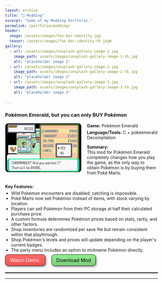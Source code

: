 ```yaml
---
layout: archive
title: "🔧 Modding"
excerpt: "Some of my Modding Portfolio."
permalink: /portfolio/modding/
header:
  image: /assets/images/foo-bar-identity.jpg
  teaser: /assets/images/foo-bar-identity-th.jpgW
gallery:
  - url: /assets/images/unsplash-gallery-image-1.jpg
    image_path: assets/images/unsplash-gallery-image-1-th.jpg
    alt: "placeholder image 1"
  - url: /assets/images/unsplash-gallery-image-2.jpg
    image_path: assets/images/unsplash-gallery-image-2-th.jpg
    alt: "placeholder image 2"
  - url: /assets/images/unsplash-gallery-image-3.jpg
    image_path: assets/images/unsplash-gallery-image-3-th.jpg
    alt: "placeholder image 3"

---
```


### <i class="fa fa-wrench"></i> Pokémon Emerald, but you can only BUY Pokémon

<!-- Section 1: Image and Basic Info -->
<div style="display: flex; margin-bottom: 10px; align-items: flex-start;">
  <!-- Mod Image -->
  <div style="width: 250px; height: 160px; flex-shrink: 0; margin-right: 20px;">
    <img src="/images/mods/comprarpokemon.png" alt="Pokémon Emerald Buy Mod Shop Interface" style="border-radius: 10px; width: 100%; height: 100%; object-fit: cover; border: 1px solid #ccc;">
  </div>

  <!-- Mod Details (Short Summary) -->
  <div style="flex-grow: 1;">
    <p style="margin-top: 0; margin-bottom: 5px;"><strong><i class="fa fa-gamepad"></i> Game:</strong> Pokémon Emerald</p>
    <p style="margin-top: 0; margin-bottom: 10px;"><strong><i class="fa fa-code"></i> Language/Tools:</strong> C + pokeemerald Decompilation </p>
    <p><strong>Summary:</strong><br>
    This mod for Pokémon Emerald completely changes how you play the game, as the only way to obtain Pokémon is by buying them from Poké Marts.
    </p>
  </div>
</div>

<!-- Section 2: Key Features List -->
<div style="margin-top: 10px; margin-bottom: 15px;">
  <p style="margin-bottom: 5px;"><strong>Key Features:</strong></p>
  <ul style="margin-top: 0; padding-left: 20px;">
      <li>Wild Pokémon encounters are disabled; catching is impossible.</li>
      <li>Poké Marts now sell Pokémon instead of items, with stock varying by location.</li>
      <li>Players can sell Pokémon from their PC storage at half their calculated purchase price.</li>
      <li>A custom formula determines Pokémon prices based on stats, rarity, and other factors.</li>
      <li>Shop inventories are randomized per save file but remain consistent within that playthrough.</li>
      <li>Shop Pokémon's levels and prices will update depending on the player's current badges.</li>
      <li>The party menu includes an option to nickname Pokémon directly.</li>
  </ul>
</div>

<!-- Section 3: Links (Buttons) -->
<div style="margin-top: 10px; margin-bottom: 30px;">
  <!-- RED BUTTON for YouTube -->
  <a href="YOUR_YOUTUBE_VIDEO_LINK_HERE" target="_blank" class="btn" style="background: linear-gradient(to bottom, #FF6B6B, #EE5253); border:1px solid #000; border-radius:10px; text-align:center; font-size:16px; box-shadow:3px 3px 6px rgba(0, 0, 0, 0.4); color: #fff; text-decoration: none; padding: 8px 15px; margin-right: 20px;">
    <i class="fa fa-youtube-play"></i> Watch Demo
  </a>
  <!-- GREEN BUTTON for Download -->
  <a href="YOUR_DOWNLOAD_LINK_HERE" class="btn" style="background: linear-gradient(to bottom, #90EE90, #7CCD7C); border:1px solid #000; border-radius:10px; text-align:center; font-size:16px; box-shadow:3px 3px 6px rgba(0, 0, 0, 0.4); color: #000; text-decoration: none; padding: 8px 15px;">
    <i class="fa fa-download"></i> Download Mod
  </a>
  <!-- Optional: Add a link to a blog post or more details page -->
  <!-- <a href="YOUR_DETAILS_PAGE_LINK_HERE" target="_blank" style="margin-left: 20px;"><i class="fa fa-info-circle"></i> More Info</a> -->
</div>

<hr style="border: none; border-top: 2px solid #333; border-bottom: 2px solid #fff;">
<hr style="border: none; border-top: 1px solid #ddd; border-bottom: 1px solid #fff;">
